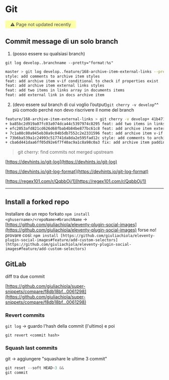 # Git

<span style="display: inline-block; background: #FCFFA6; padding: 4px 16px; border-radius: 4px; color: #484848"> ⚠️ Page not updated recently</span>

## Commit message di un solo branch

1. (posso essere su qualsiasi branch)

`git log develop..branchname --pretty="format:%s"`

```bash
master > git log develop..feature/168-archive-item-external-links --pretty="format:%s"fix: add archive item padding bottom
style: add comments to archive item styles
feat: add archive item v-if conditional to check if properties exist
feat: add archive item external links styles
feat: add two items in links array in documents items
feat: add external link in docs archive item
```

2. (devo essere sul branch di cui voglio l’output)`git cherry -v develop`^^ più comodo perché non devo riscrivere il nome del branch

```bash
feature/168-archive-item-external-links > git cherry -v develop+ 41b471fc80c7c6a0d745f2d15197eed8205b9248 feat: add external link in docs archive item
+ ba85bc2d919a07fc03a974dca44c5397974c8295 feat: add two items in links array in documents items
+ efc2053afd821cd626d68fbab4b84be877bc61c8 feat: add archive item external links styles
+ 7c1a88c80a945eb38a9c04b5db7552c2e2331596 feat: add archive item v-if conditional to check if properties exist
+ 73b6ba539a1c24993c517741da8da2e595fad12c style: add comments to archive item styles
+ cba6d441daa6ff05d92e6f7f40ac9a1c8a98c0a3 fix: add archive item padding bottom
```

> git cherry: find commits not merged upstream

[https://devhints.io/git-log](https://devhints.io/git-log)

[https://devhints.io/git-log-format](https://devhints.io/git-log-format)

[https://regex101.com/r/QqbbOj/1](https://regex101.com/r/QqbbOj/1)

---

## Install a forked repo

Installare da un repo forkato `npm install <ghusername>/<repoName>#branchName`
→ [https://github.com/giuliachiola/eleventy-plugin-social-images](https://github.com/giuliachiola/eleventy-plugin-social-images) forse no! provare così:
`npm install [https://github.com/giuliachiola/eleventy-plugin-social-images#feature/add-custom-selectors](https://github.com/giuliachiola/eleventy-plugin-social-images#feature/add-custom-selectors)`

## GitLab

diff tra due commit

[https://github.com/giuliachiola/super-snippets/compare/f8db18bf...0061298](https://github.com/giuliachiola/super-snippets/compare/f8db18bf...0061298)

### Revert commits

`git log` → guardo l'hash della commit (l'ultimo) e poi

`git revert <commit hash>`

### Squash last commits

git → aggiungere "squashare le ultime 3 commit"

```jsx
git reset --soft HEAD~3 &&
git commit
```
